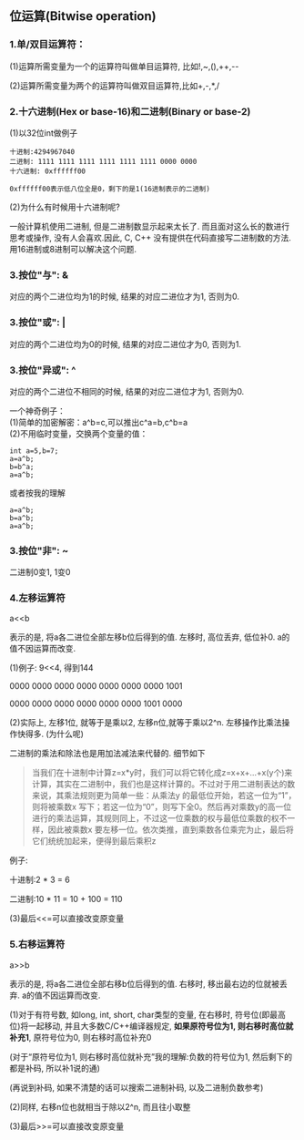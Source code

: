 ## 位运算\(Bitwise operation\)

### 1.单/双目运算符：

\(1\)运算所需变量为一个的运算符叫做单目运算符, 比如!,~,\(\),++,--

\(2\)运算所需变量为两个的运算符叫做双目运算符,比如+,-,\*,/

### 2.十六进制\(Hex or base-16\)和二进制\(Binary or base-2\)

\(1\)以32位int做例子

```
十进制:4294967040
二进制: 1111 1111 1111 1111 1111 1111 0000 0000
十六进制: 0xffffff00

0xffffff00表示低八位全是0，剩下的是1(16进制表示的二进制)
```

\(2\)为什么有时候用十六进制呢?

一般计算机使用二进制, 但是二进制数显示起来太长了. 而且面对这么长的数进行思考或操作, 没有人会喜欢.因此, C, C++ 没有提供在代码直接写二进制数的方法. 用16进制或8进制可以解决这个问题.

### 3.按位"与": &

对应的两个二进位均为1的时候, 结果的对应二进位才为1, 否则为0.

### 3.按位"或": \|

对应的两个二进位均为0的时候, 结果的对应二进位才为0, 否则为1.

### 3.按位"异或": ^

对应的两个二进位不相同的时候, 结果的对应二进位才为1, 否则为0.

一个神奇例子：  
\(1\)简单的加密解密：a^b=c,可以推出c^a=b,c^b=a  
\(2\)不用临时变量，交换两个变量的值：

```
int a=5,b=7;
a=a^b;
b=b^a;
a=a^b;
```

或者按我的理解

```
a=a^b;
b=a^b;
a=a^b;
```

### 3.按位"非": ~

二进制0变1, 1变0

### 4.左移运算符

a&lt;&lt;b

表示的是, 将a各二进位全部左移b位后得到的值. 左移时, 高位丢弃, 低位补0. a的值不因运算而改变.

\(1\)例子: 9&lt;&lt;4, 得到144

0000 0000 0000 0000 0000 0000 0000 1001

0000 0000 0000 0000 0000 0000 1001 0000

\(2\)实际上, 左移1位, 就等于是乘以2, 左移n位,就等于乘以2^n. 左移操作比乘法操作快得多. \(为什么呢\)

二进制的乘法和除法也是用加法减法来代替的. 细节如下

> 当我们在十进制中计算z=x\*y时，我们可以将它转化成z=x+x+…+x\(y个\)来计算，其实在二进制中，我们也是这样计算的。不过对于用二进制表达的数来说，其乘法规则更为简单一些：从乘法y 的最低位开始，若这一位为“1”，则将被乘数x 写下；若这一位为“0”，则写下全0。然后再对乘数y的高一位进行的乘法运算，其规则同上，不过这一位乘数的权与最低位乘数的权不一样，因此被乘数x 要左移一位。依次类推，直到乘数各位乘完为止，最后将它们统统加起来，便得到最后乘积z

例子:

十进制:2 \* 3 = 6

二进制:10 \* 11 = 10 + 100 = 110

\(3\)最后&lt;&lt;=可以直接改变原变量

### 5.右移运算符

a&gt;&gt;b

表示的是, 将a各二进位全部右移b位后得到的值. 右移时, 移出最右边的位就被丢弃. a的值不因运算而改变.

\(1\)对于有符号数, 如long, int, short, char类型的变量, 在右移时, 符号位\(即最高位\)将一起移动, 并且大多数C/C++编译器规定, **如果原符号位为1, 则右移时高位就补充1**, 原符号位为0, 则右移时高位补充0

\(对于“原符号位为1, 则右移时高位就补充”我的理解:负数的符号位为1, 然后剩下的都是补码, 所以补1说的通\)

\(再说到补码, 如果不清楚的话可以搜索二进制补码, 以及二进制负数参考\)

\(2\)同样, 右移n位也就相当于除以2^n, 而且往小取整

\(3\)最后&gt;&gt;=可以直接改变原变量

